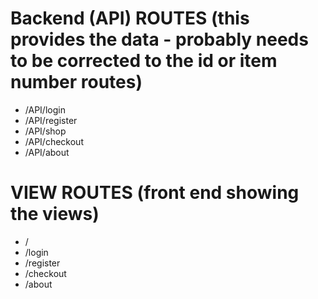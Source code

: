 # Backend (API) ROUTES (this provides the data - probably needs to be corrected to the id or item number routes)


- /API/login
- /API/register
- /API/shop
- /API/checkout
- /API/about


# VIEW ROUTES (front end showing the views)
- /
- /login
- /register
- /checkout
- /about
